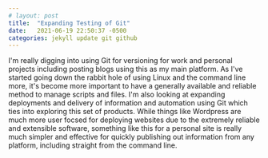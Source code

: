 ```yaml
---
# layout: post
title:  "Expanding Testing of Git"
date:   2021-06-19 22:50:37 -0500
categories: jekyll update git github
---
```


I'm really digging into using Git for versioning for work and personal projects including posting blogs using this as my main platform. As I've started going down the rabbit hole of using Linux and the command line more, it's become more important to have a generally available and reliable method to manage scripts and files. I'm also looking at expanding deployments and delivery of information and automation using Git which ties into exploring this set of products. While things like Wordpress are much more user focsed for deploying websites due to the extremely reliable and extensible software, something like this for a personal site is really much simpler and effective for quickly publishing out information from any platform, including straight from the command line. 